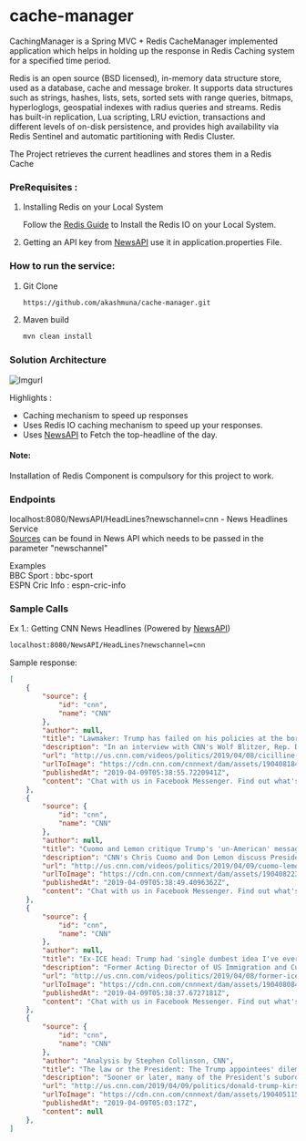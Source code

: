 # cache-manager

CachingManager is a Spring MVC + Redis CacheManager implemented application which helps in holding up the response in Redis Caching system for a specified time period.

Redis is an open source (BSD licensed), in-memory data structure store, used as a database, cache and message broker. It supports data structures such as strings, hashes, lists, sets, sorted sets with range queries, bitmaps, hyperloglogs, geospatial indexes with radius queries and streams. Redis has built-in replication, Lua scripting, LRU eviction, transactions and different levels of on-disk persistence, and provides high availability via Redis Sentinel and automatic partitioning with Redis Cluster.

The Project retrieves the current headlines and stores them in a Redis Cache

### PreRequisites :

1. Installing Redis on your Local System <br/>

   Follow the [Redis Guide](https://redis.io/download) to Install the Redis IO on your Local System. <br/>

2. Getting an API key from [NewsAPI](https://newsapi.org/docs/get-started) use it in application.properties File.

### How to run the service:
1. Git Clone 
    ```bash
    https://github.com/akashmuna/cache-manager.git
    ```
2. Maven build
    ```bash
    mvn clean install
    ```
### Solution Architecture 

![Imgurl](https://i.imgur.com/rikeU19.jpg)

Highlights :
* Caching mechanism to speed up responses
* Uses Redis IO caching mechanism to speed up your responses.
* Uses [NewsAPI](https://newsapi.org) to Fetch the top-headline of the day.

#### Note:
Installation of Redis Component is compulsory for this project to work.

### Endpoints

localhost:8080/NewsAPI/HeadLines?newschannel=cnn - News Headlines Service <br />
[Sources](https://newsapi.org/sources) can be found in News API which needs to be passed in the parameter "newschannel"

Examples <br />
BBC Sport : bbc-sport <br />
ESPN Cric Info : espn-cric-info

### Sample Calls

Ex 1.: Getting CNN News Headlines (Powered by [NewsAPI](https://newsapi.org))
```bash
localhost:8080/NewsAPI/HeadLines?newschannel=cnn
```
Sample response:
```json
[
    {
        "source": {
            "id": "cnn",
            "name": "CNN"
        },
        "author": null,
        "title": "Lawmaker: Trump has failed on his policies at the border - CNN Video",
        "description": "In an interview with CNN's Wolf Blitzer, Rep. David Cicilline (D-RI) criticized President Trump's border security policies and reacted to Jake Tapper's reporting that Trump privately told border agents to not admit migrants, according to two sources.",
        "url": "http://us.cnn.com/videos/politics/2019/04/08/cicilline-trump-border-security-policies-wolf-blitzer-tsr-sot-vpx.cnn",
        "urlToImage": "https://cdn.cnn.com/cnnnext/dam/assets/190408184040-david-cicilline-super-tease.jpg",
        "publishedAt": "2019-04-09T05:38:55.7220941Z",
        "content": "Chat with us in Facebook Messenger. Find out what's happening in the world as it unfolds."
    },
    {
        "source": {
            "id": "cnn",
            "name": "CNN"
        },
        "author": null,
        "title": "Cuomo and Lemon critique Trump's 'un-American' message - CNN Video",
        "description": "CNN's Chris Cuomo and Don Lemon discuss President Trump's push for a more widespread family separation policy at the US-Mexico border, and denounce the harsh rhetoric directed toward asylum seekers.",
        "url": "http://us.cnn.com/videos/politics/2019/04/09/cuomo-lemon-handoff-trump-border-security-sot-cpt-vpx.cnn",
        "urlToImage": "https://cdn.cnn.com/cnnnext/dam/assets/190408223000-cuomo-lemon-split-super-tease.jpg",
        "publishedAt": "2019-04-09T05:38:49.4096362Z",
        "content": "Chat with us in Facebook Messenger. Find out what's happening in the world as it unfolds."
    },
    {
        "source": {
            "id": "cnn",
            "name": "CNN"
        },
        "author": null,
        "title": "Ex-ICE head: Trump had 'single dumbest idea I've ever heard' - CNN Video",
        "description": "Former Acting Director of US Immigration and Customs Enforcement John Sandweg says President Trump's suggestion to eliminate immigration judges is \"the single dumbest idea I've ever heard\" in terms of dealing with border crossings.",
        "url": "http://us.cnn.com/videos/politics/2019/04/08/former-ice-head-john-sandweg-trump-immigration-judges-dumbest-idea-sot-newday-vpx.cnn",
        "urlToImage": "https://cdn.cnn.com/cnnnext/dam/assets/190408084940-former-ice-head-john-sandweg-trump-immigration-judges-dumbest-idea-sot-newday-vpx-00000000-super-tease.jpg",
        "publishedAt": "2019-04-09T05:38:37.6727181Z",
        "content": "Chat with us in Facebook Messenger. Find out what's happening in the world as it unfolds."
    },
    {
        "source": {
            "id": "cnn",
            "name": "CNN"
        },
        "author": "Analysis by Stephen Collinson, CNN",
        "title": "The law or the President: The Trump appointees' dilemma",
        "description": "Sooner or later, many of the President's subordinates face the same dilemma.",
        "url": "http://us.cnn.com/2019/04/09/politics/donald-trump-kirstjen-nielsen-immigration/index.html",
        "urlToImage": "https://cdn.cnn.com/cnnnext/dam/assets/190405115039-01-donald-trump-04052019-super-tease.jpg",
        "publishedAt": "2019-04-09T05:03:17Z",
        "content": null
    },
]
```
